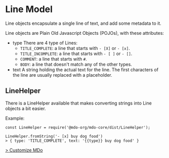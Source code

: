 # Line Model

Line objects encapsulate a single line of text, and add some metadata to it.

Line objects are Plain Old Javascript Objects (POJOs), with these attributes:

- type
  There are 4 type of Lines:
  - `TITLE_COMPLETE`: a line that starts with `- [X]` or `- [x]`.
  - `TITLE_INCOMPLETE`: a line that starts with `- [ ]` or `- []`.
  - `COMMENT`: a line that starts with `#`.
  - `BODY`: a line that doesn't match any of the other types.
- text
  A string holding the actual text for the line. The first characters of the
  line are usually replaced with a placeholder.

## LineHelper

There is a LineHelper available that makes converting strings into Line objects
a bit easier.

Example:

```
const LineHelper = require('@mdo-org/mdo-core/dist/LineHelper');

LineHelper.fromString('- [x] buy dog food')
> { type: 'TITLE_COMPLETE', text: '{{type}} buy dog food' }
```

[> Customize MDo](/customize/)

